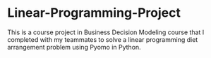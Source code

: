 # Linear-Programming-Project

This is a course project in Business Decision Modeling course that I completed with my teammates to solve a linear programming diet arrangement problem using Pyomo in Python.
